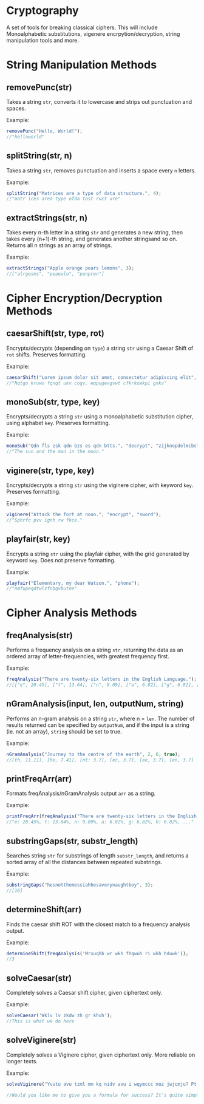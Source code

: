 # Cryptography
A set of tools for breaking classical ciphers. This will include Monoalphabetic substitutions, vigenere encrpytion/decryption, string manipulation tools and more.

String Manipulation Methods
===========================

removePunc(str)
---------------
Takes a string `str`, converts it to lowercase and strips out punctuation and spaces.

Example:
```javascript
removePunc("Hello, World!");
//"helloworld"
```

splitString(str, n)
-------------------
Takes a string `str`, removes punctuation and inserts a space every `n` letters.

Example:
```javascript
splitString("Matrices are a type of data structure.", 4);
//"matr ices area type ofda tast ruct ure"
```

extractStrings(str, n)
----------------------
Takes every n-th letter in a string `str` and generates a new string, then takes every (n+1)-th string, and generates another stringsand so on. Returns all n strings as an array of strings.

Example:
```javascript
extractStrings("Apple orange pears lemons", 3);
//["alrgesms", "peaealo", "ponpren"]
```

Cipher Encryption/Decryption Methods
====================================

caesarShift(str, type, rot)
---------------------------
Encrypts/decrypts (depending on `type`) a string `str` using a Caesar Shift of `rot` shifts. Preserves formatting.

Example:
```javascript
caesarShift("Lorem ipsum dolor sit amet, consectetur adipiscing elit", "encrypt", 2);
//"Nqtgo kruwo fqnqt ukv cogv, eqpugevgvwt cfkrkuekpi gnkv"
```

monoSub(str, type, key)
-----------------------
Encrypts/decrypts a string `str` using a monoalphabetic substitution cipher, using alphabet `key`. Preserves formatting.

Example:
```javascript
monoSub("Qdn fls zsk qdn bzs es qdn btts.", "decrypt", "zijknopdelmcbstughfqlmryxwav");
//"The sun and the man in the moon."
```

viginere(str, type, key)
------------------------
Encrypts/decrypts a string `str` using the viginere cipher, with keyword `key`. Preserves formatting.

Example:
```javascript
viginere("Attack the fort at noon.", "encrypt", "sword");
//"Sphrfc pvv ignh rw fkce."
```

playfair(str, key)
------------------
Encrypts a string `str` using the playfair cipher, with the grid generated by keyword `key`. Does not preserve formatting.

Example:
```javascript
playfair("Elementary, my dear Watson.", "phone");
//"nmfupeqdtwlzfnbqvbutne"
```

Cipher Analysis Methods
=======================

freqAnalysis(str)
-----------------
Performs a frequency analysis on a string `str`, returning the data as an ordered array of letter-frequencies, with greatest frequency first.

Example:
```javascript
freqAnalysis("There are twenty-six letters in the English Language.");
//[["e", 20.45], ["t", 13.64], ["n", 9.09], ["a", 6.82], ["g", 6.82], ["h", 6.82], ...]
```

nGramAnalysis(input, len, outputNum, string)
--------------------------------------------
Performs an n-gram analysis on a string `str`, where n = `len`. The number of results returned can be specified by `outputNum`, and if the input is a string (ie. not an array), `string` should be set to true.

Example:
```javascript
nGramAnalysis("Journey to the centre of the earth", 2, 6, true);
//[th, 11.11], [he, 7.41], [nt: 3.7], [ec, 3.7], [ee, 3.7], [en, 3.7]
```

printFreqArr(arr)
-----------------
Formats freqAnalysis/nGramAnalysis output `arr` as a string.

Example:
```javascript
printFreqArr(freqAnalysis("There are twenty-six letters in the English Language."));
//"e: 20.45%, t: 13.64%, n: 9.09%, a: 6.82%, g: 6.82%, h: 6.82%, ..."
```

substringGaps(str, substr_length)
------------------------------
Searches string `str` for substrings of length `substr_length`, and returns a sorted array of all the distances between repeated substrings.

Example:
```javascript
substringGaps("hesnotthemessiahhesaverynaughtboy", 3);
//[16]
```

determineShift(arr)
-------------------
Finds the caesar shift ROT with the closest match to a frequency analysis output.

Example:
```javascript
determineShift(freqAnalysis('Mrxuqhb wr wkh fhqwuh ri wkh hduwk'));
//3
```

solveCaesar(str)
----------------
Completely solves a Caesar shift cipher, given ciphertext only.

Example:
```javascript
solveCaesar('Wklv lv zkdw zh gr khuh');
//This is what we do here
```

solveViginere(str)
------------------
Completely solves a Viginere cipher, given ciphertext only. More reliable on longer texts.

Example:
```javascript
solveViginere("Yvutu avu tzml mm kq nidv avu i wqymccc moz jwjcmju? Pt’a hwptm jktptv, tlatca: Kocsnl ywlt yabv qm fiznbrm. Pqb azv voivbkug ww hhitltl aa kjl evvof on jwjcmju. Iub zv psv’k ca atc. Avu krp ie lzujocicnel sa maqcwye wi avu krp seiip mrwd ka, sw xq hhmrf hnl dcre uzuaasvu. Tasv csl gfw jav. Sgjacjg yeuvoiez kjht’a njlrm pqb wqcn mivu ubckvuz.");

//Would you like me to give you a formula for success? It’s quite simple, really: Double your rate of failure. You are thinking of failure as the enemy of success. But it isn’t at all. You can be discouraged by failure or you can learn from it, so go ahead and make mistakes. Make all you can. Because remember that’s where you will find success.
```
